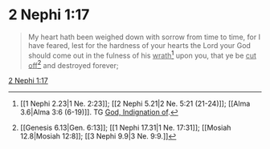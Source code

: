 # 2 Nephi 1:17

> My heart hath been weighed down with sorrow from time to time, for I have feared, lest for the hardness of your hearts the Lord your God should come out in the fulness of his <u>wrath</u>[^a] upon you, that ye be <u>cut off</u>[^b] and destroyed forever;

[2 Nephi 1:17](https://www.churchofjesuschrist.org/study/scriptures/bofm/2-ne/1?lang=eng&id=p17#p17)


[^a]: [[1 Nephi 2.23|1 Ne. 2:23]]; [[2 Nephi 5.21|2 Ne. 5:21 (21-24)]]; [[Alma 3.6|Alma 3:6 (6-19)]]. TG [God, Indignation of](https://www.churchofjesuschrist.org/study/scriptures/tg/god-indignation-of?lang=eng).
[^b]: [[Genesis 6.13|Gen. 6:13]]; [[1 Nephi 17.31|1 Ne. 17:31]]; [[Mosiah 12.8|Mosiah 12:8]]; [[3 Nephi 9.9|3 Ne. 9:9.]]
